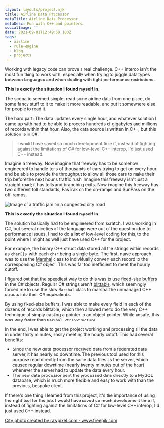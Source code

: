 ```yaml
---
layout: layouts/project.njk
title: Airline Data Processor
metaTitle: Airline Data Processor
metaDesc: Fun with C++ and pointers.
socialImage: ""
date: 2021-09-01T12:49:50.103Z
tags:
  - airline
  - rule-engine
  - blog
  - projects
---
```

Working with legacy code can prove a real challenge. C++ interop isn't the most fun thing to work with, especially when trying to juggle data types between languages and when dealing with tight performance restrictions.

**This is exactly the situation I found myself in.**

The scenario seemed simple: read some airline data from one place, do some fancy stuff to it to make it more readable, and put it somewhere else for people to read it.

The hard part: The data updates every single hour, and whatever solution I came up with had to be able to process hundreds of gigabytes and millions of records within that hour. Also, the data source is written in C++, but this solution is in C#.

> I would have saved so much development time if, instead of fighting against the limitations of C# for low-level C++ interop, I'd just used C++ instead.

Imagine a freeway. Now imagine that freeway has to be somehow engineered to handle tens of thousands of cars trying to get on every hour and be able to provide the throughput to allow all those cars to make their trip before the next hour's traffic rush. Imagine this freeway isn't just a straight road; it has tolls and branching exits. Now imagine this freeway has two different toll standards, FasTrak on the on-ramps and SunPass on the off-ramps.

![Image of a traffic jam on a congested city road](/images/busy-crowded-traffic-jam-road.jpg "Juuuust like this.")

**This is exactly the situation I found myself in.**

The solution basically had to be engineered from scratch. I was working in C#, but several niceties of the language were out of the question due to performance issues. I had to do a **lot** of low-level coding for this, to the point where I might as well just have used C++ for the project.

For example, the binary C++ struct data stored all the strings within records as `char[]`s, with each `char` being a single byte. The first, naïve approach was to use the [Marshal](https://docs.microsoft.com/en-us/dotnet/api/system.runtime.interopservices.marshal.ptrtostructure?view=net-5.0) class to individually convert each record to the corresponding C# object. This was far too inefficient to meet the hourly cutoff.

I figured out that the speediest way to do this was to use [fixed-size buffers](https://docs.microsoft.com/en-us/dotnet/csharp/language-reference/unsafe-code#fixed-size-buffers) in the C# objects. Regular C# strings aren't [blittable](https://docs.microsoft.com/en-us/dotnet/framework/interop/blittable-and-non-blittable-types), which seemingly forced me to use the slow `Marshal` class to marshal the unmanaged C++ structs into their C# equivalents.

By using fixed-size buffers, I was able to make every field in each of the dozens of records blittable, which then allowed me to do the very C++ technique of simply casting a pointer to an object pointer. While unsafe, this was way faster than `Marshal.PtrToStructure`.

In the end, I was able to get the project working and processing all the data in under thirty minutes, easily meeting the hourly cutoff. This had several benefits:

* Since the new data processor received data from a federated data server, it has nearly no downtime. The previous tool used for this purpose read directly from the same data files as the server, which caused regular downtime (nearly twenty minutes out of the hour) whenever the server had to update the data every hour.
* The new data processor sent the processed data directly to a MySQL database, which is much more flexible and easy to work with than the previous, bespoke client.

If there's one thing I learned from this project, it's the importance of using the right tool for the job. I would have saved so much development time if, instead of fighting against the limitations of C# for low-level C++ interop, I'd just used C++ instead.

<a href="https://www.freepik.com/photos/city">City photo created by rawpixel.com - www.freepik.com</a>